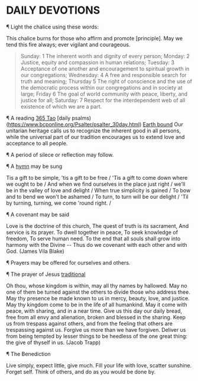 # DAILY DEVOTIONS

¶ Light the chalice using these words: 

This chalice burns for those who affirm and promote [principle]. May we tend this fire always; ever vigilant and courageous. 

>Sunday: 1 The inherent worth and dignity of every person; Monday: 2 Justice, equity and compassion in human relations; Tuesday: 3 Acceptance of one another and encouragement to spiritual growth in our congregations; Wednesday: 4 A free and responsible search for truth and meaning; Thursday 5 The right of conscience and the use of the democratic process within our congregations and in society at large; Friday 6 The goal of world community with peace, liberty, and justice for all; Saturday: 7 Respect for the interdependent web of all existence of which we are a part. 

¶ A reading [365 Tao](http://community.fortunecity.ws/roswell/vortex/401/library/365/365date.htm)  [daily psalms)(https://www.bcponline.org/Psalter/psalter_30day.html) [Earth bound](https://read.amazon.com/?asin=B0064P9UQ0)
Our unitarian heritage calls us to recognize the inherent good in all persons, while the universal part of our tradition encourages us to extend love and acceptance to all people.

¶ A period of silece or reflection may follow.

¶ A [hymn](https://www.youtube.com/watch?v=kjFjxRdzuJc) may be sung

Tis a gift to be simple, 'tis a gift to be free /
'Tis a gift to come down where we ought to be /
And when we find ourselves in the place just right /
we'll be in the valley of love and delight /
When true simplicity is gained /
To bow and to bend we won't be ashamed /
To turn, to turn will be our delight /
'Til by turning, turning, we come 'round right. /

¶ A covenant may be said

Love is the doctrine of this church,
The quest of truth is its sacrament,
And service is its prayer.
To dwell together in peace,
To seek knowledge of freedom,
To serve human need. To the end that all souls shall grow into harmony with the Divine --
Thus do we covenant with each other and with God.
(James Vila Blake)   

¶ Prayers may be offered for ourselves and others.
  
¶ The prayer of Jesus [traditional](https://www.missionstclare.com/english/prayers/lords.html)

Oh thou, whose kingdom is within, may all thy names by hallowed. May no one of them be turned against the others to divide those who address thee. May thy presence be made known to us in mercy, beauty, love, and justice. May thy kingdom come to be in the life of all humankind. May it come with peace, with sharing, and in a near time. Give us this day our daily bread, free from all envy and alienation, broken and blessed in the sharing. Keep us from trespass against others, and from the feeling that others are trespassing against us. Forgive us more than we have forgiven. Deliver us from being tempted by lesser things to be heedless of the one great thing: the give of thyself in us. (Jacob Trapp)

¶ The Benediction

Live simply, expect little, give much. Fill your life with love, scatter sunshine. Forget self. Think of others, and do as you would be done by. 




